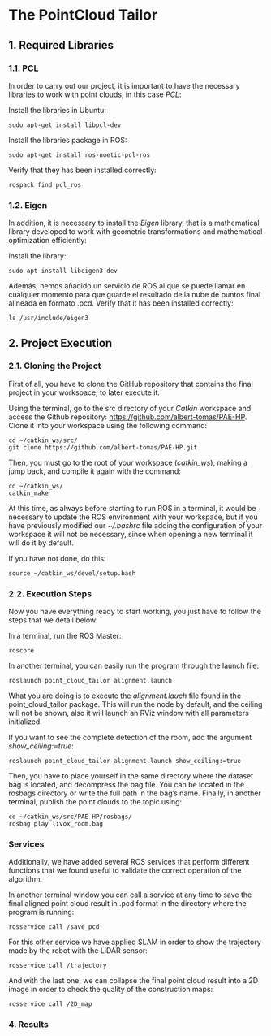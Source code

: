 # The PointCloud Tailor

## 1. Required Libraries

### 1.1. PCL

In order to carry out our project, it is important to have the necessary libraries to work with point clouds, in this case _PCL_:

Install the libraries in Ubuntu:

    sudo apt-get install libpcl-dev

Install the libraries package in ROS:

    sudo apt-get install ros-noetic-pcl-ros

Verify that they has been installed correctly:

    rospack find pcl_ros

### 1.2. Eigen

In addition, it is necessary to install the _Eigen_ library, that is a mathematical library developed to work with geometric transformations and mathematical optimization efficiently:

Install the library:

    sudo apt install libeigen3-dev
Además, hemos añadido un servicio de ROS al que se puede llamar en cualquier momento para que guarde el resultado de la nube de puntos final alineada en formato .pcd.
Verify that it has been installed correctly:

    ls /usr/include/eigen3

## 2. Project Execution

### 2.1. Cloning the Project

First of all, you have to clone the GitHub repository that contains the final project in your workspace, to later execute it.

Using the terminal, go to the src directory of your _Catkin_ workspace and access the Github repository: https://github.com/albert-tomas/PAE-HP. Clone it into your workspace using the following command:

    cd ~/catkin_ws/src/
    git clone https://github.com/albert-tomas/PAE-HP.git

Then, you must go to the root of your workspace (_catkin_ws_), making a jump back, and compile it again with the command:

    cd ~/catkin_ws/
    catkin_make

At this time, as always before starting to run ROS in a terminal, it would be necessary to update the ROS environment with your workspace, but if you have previously modified our _~/.bashrc_ file adding the configuration of your workspace it will not be necessary, since when opening a new terminal it will do it by default. 

If you have not done, do this:

    source ~/catkin_ws/devel/setup.bash

### 2.2. Execution Steps

Now you have everything ready to start working, you just have to follow the steps that we detail below:

In a terminal, run the ROS Master: 

    roscore

In another terminal, you can easily run the program through the launch file:

    roslaunch point_cloud_tailor alignment.launch

What you are doing is to execute the _alignment.lauch_ file found in the point_cloud_tailor package. This will run the node by default, and the ceiling will not be shown, also it will launch an RViz window with all parameters initialized. 

If you want to see the complete detection of the room, add the argument _show_ceiling:=true_:
    
    roslaunch point_cloud_tailor alignment.launch show_ceiling:=true

Then, you have to place yourself in the same directory where the dataset bag is located, and decompress the bag file. You can be located in the rosbags directory or write the full path in the bag’s name. Finally, in another terminal, publish the point clouds to the topic using:

    cd ~/catkin_ws/src/PAE-HP/rosbags/
    rosbag play livox_room.bag

### Services

Additionally, we have added several ROS services that perform different functions that we found useful to validate the correct operation of the algorithm.

In another terminal window you can call a service at any time to save the final aligned point cloud result in .pcd format in the directory where the program is running:

    rosservice call /save_pcd

For this other service we have applied SLAM in order to show the trajectory made by the robot with the LiDAR sensor:

    rosservice call /trajectory

And with the last one, we can collapse the final point cloud result into a 2D image in order to check the quality of the construction maps:

    rosservice call /2D_map

### 4. Results
